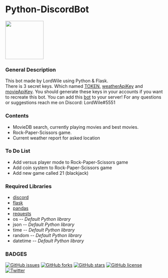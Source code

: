 # Python-DiscordBot
<a href="https://www.freepnglogos.com/pics/discord-logo-png" title="Discord Logo"><img src="https://www.freepnglogos.com/uploads/discord-logo-png/anthrocon-twitter-quot-discord-user-wanna-21.png" width="120"/></a>
### General Description
This bot made by LordWile using Python & Flask.  
There is 3 secret keys. Which named [TOKEN], [weatherApiKey] and [movieApiKey].
You should generate these keys in your accounts if you want to recreate this bot.
You can add this [bot] to your server!
For any questions or suggestions reach me on Discord: LordWile#5551
### Contents
- MovieDB search, currently playing movies and best movies.
- Rock-Paper-Scissors game.
- Current weather report for asked location
### To Do List
- Add versus player mode to Rock-Paper-Scissors game
- Add coin system to Rock-Paper-Scissors game
- Add new game called 21 (blackjack)
### Required Libraries
- [discord]
- [flask]
- [pandas]
- [requests]
- os -- _Default Python library_
- json -- _Default Python library_
- time -- _Default Python library_
- random -- _Default Python library_
- datetime -- _Default Python library_

### BADGES
[![GitHub issues](https://img.shields.io/github/issues/EmirBaran-Ozdemir/Python-DiscordBot?style=plastic)](https://github.com/EmirBaran-Ozdemir/Python-DiscordBot/issues) [![GitHub forks](https://img.shields.io/github/forks/EmirBaran-Ozdemir/Python-DiscordBot?style=plastic)](https://github.com/EmirBaran-Ozdemir/Python-DiscordBot/network) [![GitHub stars](https://img.shields.io/github/stars/EmirBaran-Ozdemir/Python-DiscordBot?style=plastic)](https://github.com/EmirBaran-Ozdemir/Python-DiscordBot/stargazers) [![GitHub license](https://img.shields.io/github/license/EmirBaran-Ozdemir/Python-DiscordBot?color=succes&style=plastic)](https://github.com/EmirBaran-Ozdemir/Python-DiscordBot/blob/master/LICENSE)  
[![Twitter](https://img.shields.io/twitter/url?label=Personal-Twitter&style=social&url=https%3A%2F%2Ftwitter.com%2FWileLord)](https://twitter.com/intent/tweet?text=Wow:&url=https%3A%2F%2Fgithub.com%2FEmirBaran-Ozdemir%2FOpenCVPython)

[bot]:<https://discord.com/api/oauth2/authorize?client_id=794911531330306048&permissions=8&scope=bot>
[weatherApiKey]:<https://openweathermap.org/api>
[movieApiKey]: <https://developers.themoviedb.org/3/getting-started/introduction>
[TOKEN]: <https://discord.com/developers/docs/topics/oauth2>
[discord]:<https://pypi.org/project/discord.py/>
[flask]:<https://pypi.org/project/Flask/>
[pandas]:<https://pypi.org/project/pandas/>
[requests]:<https://pypi.org/project/requests/>
